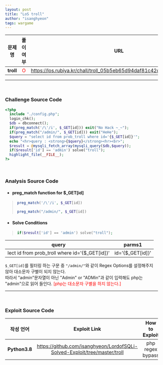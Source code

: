 ```yaml
---
layout: post
title: "LoS troll"
author: "isanghyeon"
tags: wargame
---
```


|문제 명|풀이 여부|URL|
|:------:|:---:|:-----:|
| **troll** | <span style="color:red">O</span> | https://los.rubiya.kr/chall/troll_05b5eb65d94daf81c42dd44136cb0063.php |

<hr/><br>

### Challenge Source Code
```php
<?php  
  include "./config.php"; 
  login_chk(); 
  $db = dbconnect(); 
  if(preg_match('/\'/i', $_GET[id])) exit("No Hack ~_~");
  if(preg_match("/admin/", $_GET[id])) exit("HeHe");
  $query = "select id from prob_troll where id='{$_GET[id]}'";
  echo "<hr>query : <strong>{$query}</strong><hr><br>";
  $result = @mysqli_fetch_array(mysqli_query($db,$query));
  if($result['id'] == 'admin') solve("troll");
  highlight_file(__FILE__);
?>
```

<br>

### Analysis Source Code
- #### preg_match function for $_GET[id]
> ```php 
> preg_match('/\'/i', $_GET[id])
> ```
> ```php
> preg_match("/admin/", $_GET[id])
> ```
- #### Solve Conditions
> ```php
> if($result['id'] == 'admin') solve("troll");
> ```

|query|parms1|
|:--:|:--:|
|lect id from prob_troll where id='{$_GET[id]}'|id='{$_GET[id]}'|

``` $_GET[id] ```를 필터링 하는 구문 중 ``` "/admin/" ```와 같이 Regex Options를 설정해주지 않아 대소문자 구별이 되지 않는다.  
따라서 "admin"문자열이 아닌 "Admin" or "ADMin"과 같이 입력해도 php는 "admin"으로 읽어 들인다. <span style="color:red"> [php는 대소문자 구별을 하지 않는다.] </span>


<hr/>
<br>

### Exploit Source Code
|작성 언어|Exploit Link|How to Exploit|
|:------:|:---:|:--:|
| **Python3.8** | https://github.com/isanghyeon/LordofSQLi-Solved-Exploit/tree/master/troll | php regex bypass |